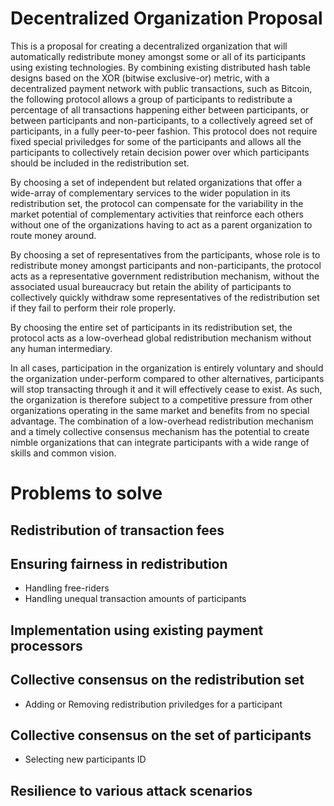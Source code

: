 Decentralized Organization Proposal
===================================

This is a proposal for creating a decentralized organization that will automatically redistribute money amongst some or all of its participants using existing technologies. By combining existing distributed hash table designs based on the XOR (bitwise exclusive-or) metric, with a decentralized payment network with public transactions, such as Bitcoin, the following protocol allows a group of participants to redistribute a percentage of all transactions happening either between participants, or between participants and non-participants, to a collectively agreed set of participants, in a fully peer-to-peer fashion. This protocol does not require fixed special priviledges for some of the participants and allows all the participants to collectively retain decision power over which participants should be included in the redistribution set. 

By choosing a set of independent but related organizations that offer a wide-array of complementary services to the wider population in its redistribution set, the protocol can compensate for the variability in the market potential of complementary activities that reinforce each others without one of the organizations having to act as a parent organization to route money around.

By choosing a set of representatives from the participants, whose role is to redistribute money amongst participants and non-participants, the protocol acts as a representative government redistribution mechanism, without the associated usual bureaucracy but retain the ability of participants to collectively quickly withdraw some representatives of the redistribution set if they fail to perform their role properly.

By choosing the entire set of participants in its redistribution set, the protocol acts as a low-overhead global redistribution mechanism without any human intermediary. 

In all cases, participation in the organization is entirely voluntary and should the organization under-perform compared to other alternatives, participants will stop transacting through it and it will effectively cease to exist. As such, the organization is therefore subject to a competitive pressure from other organizations operating in the same market and benefits from no special advantage. The combination of a low-overhead redistribution mechanism and a timely collective consensus mechanism has the potential to create nimble organizations that can integrate participants with a wide range of skills and common vision. 

Problems to solve
=================

Redistribution of transaction fees
----------------------------------

Ensuring fairness in redistribution
-----------------------------------
- Handling free-riders
- Handling unequal transaction amounts of participants

Implementation using existing payment processors
------------------------------------------------

Collective consensus on the redistribution set
----------------------------------------------
- Adding or Removing redistribution priviledges for a participant

Collective consensus on the set of participants
-----------------------------------------------
- Selecting new participants ID

Resilience to various attack scenarios
--------------------------------------









